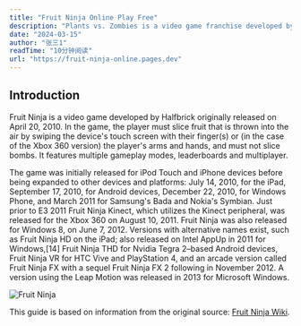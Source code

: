```yaml
---
title: "Fruit Ninja Online Play Free"
description: "Plants vs. Zombies is a video game franchise developed by PopCap Games, a subsidiary of Electronic Arts (EA). The series follows the affiliates of David Crazy Dave Blazing as they use his plants to defend against a zombie invasion, led by Dr. Edgar George Zomboss. The first game, Plants vs. Zombies (2009), was developed and released by PopCap before its acquisition by EA. After PopCap Games's acquisition, EA expanded the game into a franchise with games on many different platforms, including a comic book series written by Paul Tobin and published by Dark Horse Comics."
date: "2024-03-15"
author: "张三1"
readTime: "10分钟阅读"
url: "https://fruit-ninja-online.pages.dev"
---
```

## Introduction

Fruit Ninja is a video game developed by Halfbrick originally released on April 20, 2010. In the game, the player must slice fruit that is thrown into the air by swiping the device's touch screen with their finger(s) or (in the case of the Xbox 360 version) the player's arms and hands, and must not slice bombs. It features multiple gameplay modes, leaderboards and multiplayer.

The game was initially released for iPod Touch and iPhone devices before being expanded to other devices and platforms: July 14, 2010, for the iPad, September 17, 2010, for Android devices, December 22, 2010, for Windows Phone, and March 2011 for Samsung's Bada and Nokia's Symbian. Just prior to E3 2011 Fruit Ninja Kinect, which utilizes the Kinect peripheral, was released for the Xbox 360 on August 10, 2011. Fruit Ninja was also released for Windows 8, on June 7, 2012. Versions with alternative names exist, such as Fruit Ninja HD on the iPad; also released on Intel AppUp in 2011 for Windows,[14] Fruit Ninja THD for Nvidia Tegra 2–based Android devices, Fruit Ninja VR for HTC Vive and PlayStation 4, and an arcade version called Fruit Ninja FX with a sequel Fruit Ninja FX 2 following in November 2012. A version using the Leap Motion was released in 2013 for Microsoft Windows.

![Fruit Ninja](https://pica.zhimg.com/v2-4b0119bf7e3df640f2a0fd671a257e9e_1440w.jpg)

This guide is based on information from the original source: [Fruit Ninja Wiki](https://en.wikipedia.org/wiki/Fruit_Ninja).
